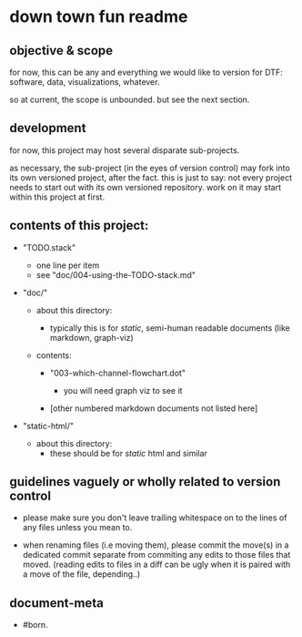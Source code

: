 # down town fun readme

## objective & scope

for now, this can be any and everything we would like to version
for DTF: software, data, visualizations, whatever.

so at current, the scope is unbounded. but see the next section.




## development

for now, this project may host several disparate sub-projects.

as necessary, the sub-project (in the eyes of version control) may fork
into its own versioned project, after the fact. this is just to say: not
every project needs to start out with its own versioned repository. work
on it may start within this project at first.




## contents of this project:

  - "TODO.stack"
    - one line per item
    - see "doc/004-using-the-TODO-stack.md"

  - "doc/"
    - about this directory:
      - typically this is for *static*, semi-human readable documents
        (like markdown, graph-viz)

    - contents:

      - "003-which-channel-flowchart.dot"
        - you will need graph viz to see it

      - [other numbered markdown documents not listed here]


  - "static-html/"
    - about this directory:
      - these should be for *static* html and similar




## guidelines vaguely or wholly related to version control

  - please make sure you don't leave trailing whitespace on
    to the lines of any files unless you mean to.

  - when renaming files (i.e moving them), please commit the move(s) in a
    dedicated commit separate from commiting any edits to those files that
    moved. (reading edits to files in a diff can be ugly when it is paired
    with a move of the file, depending..)




## document-meta

  - #born.
